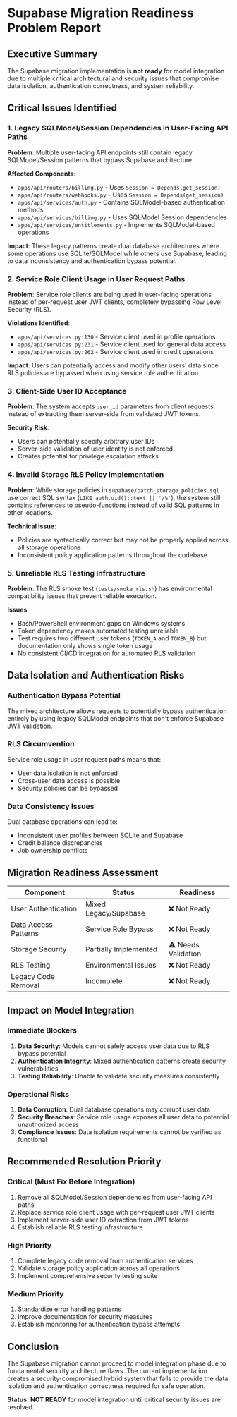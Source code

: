 # Supabase Migration Readiness Problem Report

## Executive Summary

The Supabase migration implementation is **not ready** for model integration due to multiple critical architectural and security issues that compromise data isolation, authentication correctness, and system reliability.

## Critical Issues Identified

### 1. Legacy SQLModel/Session Dependencies in User-Facing API Paths

**Problem**: Multiple user-facing API endpoints still contain legacy SQLModel/Session patterns that bypass Supabase architecture.

**Affected Components**:
- `apps/api/routers/billing.py` - Uses `Session = Depends(get_session)` 
- `apps/api/routers/webhooks.py` - Uses `Session = Depends(get_session)`
- `apps/api/services/auth.py` - Contains SQLModel-based authentication methods
- `apps/api/services/billing.py` - Uses SQLModel Session dependencies
- `apps/api/services/entitlements.py` - Implements SQLModel-based operations

**Impact**: These legacy patterns create dual database architectures where some operations use SQLite/SQLModel while others use Supabase, leading to data inconsistency and authentication bypass potential.

### 2. Service Role Client Usage in User Request Paths

**Problem**: Service role clients are being used in user-facing operations instead of per-request user JWT clients, completely bypassing Row Level Security (RLS).

**Violations Identified**:
- `apps/api/services.py:130` - Service client used in profile operations
- `apps/api/services.py:231` - Service client used for general data access
- `apps/api/services.py:262` - Service client used in credit operations

**Impact**: Users can potentially access and modify other users' data since RLS policies are bypassed when using service role authentication.

### 3. Client-Side User ID Acceptance

**Problem**: The system accepts `user_id` parameters from client requests instead of extracting them server-side from validated JWT tokens.

**Security Risk**: 
- Users can potentially specify arbitrary user IDs
- Server-side validation of user identity is not enforced
- Creates potential for privilege escalation attacks

### 4. Invalid Storage RLS Policy Implementation

**Problem**: While storage policies in `supabase/patch_storage_policies.sql` use correct SQL syntax (`LIKE auth.uid()::text || '/%'`), the system still contains references to pseudo-functions instead of valid SQL patterns in other locations.

**Technical Issue**: 
- Policies are syntactically correct but may not be properly applied across all storage operations
- Inconsistent policy application patterns throughout the codebase

### 5. Unreliable RLS Testing Infrastructure

**Problem**: The RLS smoke test (`tests/smoke_rls.sh`) has environmental compatibility issues that prevent reliable execution.

**Issues**:
- Bash/PowerShell environment gaps on Windows systems
- Token dependency makes automated testing unreliable
- Test requires two different user tokens (`TOKEN_A` and `TOKEN_B`) but documentation only shows single token usage
- No consistent CI/CD integration for automated RLS validation

## Data Isolation and Authentication Risks

### Authentication Bypass Potential
The mixed architecture allows requests to potentially bypass authentication entirely by using legacy SQLModel endpoints that don't enforce Supabase JWT validation.

### RLS Circumvention
Service role usage in user request paths means that:
- User data isolation is not enforced
- Cross-user data access is possible
- Security policies can be bypassed

### Data Consistency Issues
Dual database operations can lead to:
- Inconsistent user profiles between SQLite and Supabase
- Credit balance discrepancies
- Job ownership conflicts

## Migration Readiness Assessment

| Component | Status | Readiness |
|-----------|--------|-----------|
| User Authentication | Mixed Legacy/Supabase | ❌ Not Ready |
| Data Access Patterns | Service Role Bypass | ❌ Not Ready |
| Storage Security | Partially Implemented | ⚠️ Needs Validation |
| RLS Testing | Environmental Issues | ❌ Not Ready |
| Legacy Code Removal | Incomplete | ❌ Not Ready |

## Impact on Model Integration

### Immediate Blockers
1. **Data Security**: Models cannot safely access user data due to RLS bypass potential
2. **Authentication Integrity**: Mixed authentication patterns create security vulnerabilities
3. **Testing Reliability**: Unable to validate security measures consistently

### Operational Risks
1. **Data Corruption**: Dual database operations may corrupt user data
2. **Security Breaches**: Service role usage exposes all user data to potential unauthorized access
3. **Compliance Issues**: Data isolation requirements cannot be verified as functional

## Recommended Resolution Priority

### Critical (Must Fix Before Integration)
1. Remove all SQLModel/Session dependencies from user-facing API paths
2. Replace service role client usage with per-request user JWT clients
3. Implement server-side user ID extraction from JWT tokens
4. Establish reliable RLS testing infrastructure

### High Priority
1. Complete legacy code removal from authentication services
2. Validate storage policy application across all operations
3. Implement comprehensive security testing suite

### Medium Priority
1. Standardize error handling patterns
2. Improve documentation for security measures
3. Establish monitoring for authentication bypass attempts

## Conclusion

The Supabase migration cannot proceed to model integration phase due to fundamental security architecture flaws. The current implementation creates a security-compromised hybrid system that fails to provide the data isolation and authentication correctness required for safe operation.

**Status**: **NOT READY** for model integration until critical security issues are resolved.